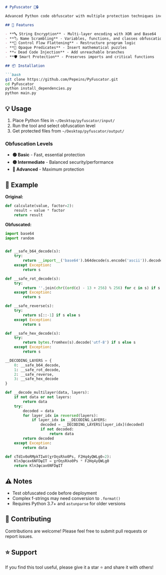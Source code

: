 ```markdown
# PyFuscator 🐍🔒

Advanced Python code obfuscator with multiple protection techniques including control flow flattening, string encryption, and smart name scrambling.

## 🚀 Features

- **🔤 String Encryption** - Multi-layer encoding with XOR and Base64
- **🏷️ Name Scrambling** - Variables, functions, and classes obfuscation  
- **🔀 Control Flow Flattening** - Restructure program logic
- **🧩 Opaque Predicates** - Insert mathematical puzzles
- **💀 Dead Code Injection** - Add unreachable branches
- **🛡️ Smart Protection** - Preserves imports and critical functions

## 📦 Installation

```bash
git clone https://github.com/Pepeins/PyFuscator.git
cd PyFuscator
python install_dependencies.py
python main.py
```

## 💡 Usage

1. Place Python files in `~/Desktop/pyfuscator/input/`
2. Run the tool and select obfuscation level
3. Get protected files from `~/Desktop/pyfuscator/output/`

### Obfuscation Levels
- **🟢 Basic** - Fast, essential protection
- **🟡 Intermediate** - Balanced security/performance
- **🔴 Advanced** - Maximum protection

## 📝 Example

**Original:**
```python
def calculate(value, factor=2):
    result = value * factor
    return result
```

**Obfuscated:**
```python
import base64
import random


def __safe_b64_decode(s):
    try:
        return __import__('base64').b64decode(s.encode('ascii')).decode('utf-8') if s else s
    except Exception:
        return s

def __safe_rot_decode(s):
    try:
        return ''.join(chr((ord(c) - 13 + 256) % 256) for c in s) if s else s
    except Exception:
        return s

def __safe_reverse(s):
    try:
        return s[::-1] if s else s
    except Exception:
        return s

def __safe_hex_decode(s):
    try:
        return bytes.fromhex(s).decode('utf-8') if s else s
    except Exception:
        return s

__DECODING_LAYERS = {
    0: __safe_b64_decode,
    1: __safe_rot_decode,
    2: __safe_reverse,
    3: __safe_hex_decode
}

def __decode_multilayer(data, layers):
    if not data or not layers:
        return data
    try:
        decoded = data
        for layer_idx in reversed(layers):
            if layer_idx in __DECODING_LAYERS:
                decoded = __DECODING_LAYERS[layer_idx](decoded)
                if not decoded: 
                    return data
        return decoded
    except Exception:
        return data

def cTd1v0oRMpkTIwV(χrOηsRλo0Ps, F2Hq4yQWLg0=2):
    Kln3φcax6NFDψIT = χrOηsRλo0Ps * F2Hq4yQWLg0
    return Kln3φcax6NFDψIT
```

## ⚠️ Notes

- Test obfuscated code before deployment
- Complex f-strings may need conversion to `.format()`
- Requires Python 3.7+ and `astunparse` for older versions

## 🤝 Contributing

Contributions are welcome! Please feel free to submit pull requests or report issues.

## ⭐ Support

If you find this tool useful, please give it a star ⭐ and share it with others!
```
